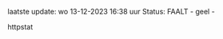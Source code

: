 laatste update: 
wo 13-12-2023 16:38   uur 
Status: FAALT - geel - 
<div class="service Y">httpstat</div>